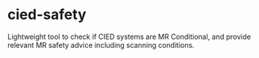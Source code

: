 # cied-safety
Lightweight tool to check if CIED systems are MR Conditional, and provide relevant MR safety advice including scanning conditions.
